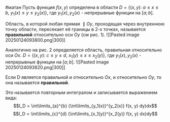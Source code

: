#матан 
Пусть функция $f(x, y)$ определена в области $D = \{ (x, y): \ a \leq x \leq b, \ y_1(x) \leq y \leq y_2(x) \}$, где $y_1(x), y_2(x)$ - непрерывные функции на $[a; b]$.

Область, в которой любая прямая $\parallel Oy$, проходящая через внутреннюю точку области, пересекает её границы в 2-х точках, называется **правильной** относительно оси $Oy$ (см рис. 1).
![[Pasted image 20250124093800.png|300]]

Аналогично на рис. 2 определяется область, правильная относительно оси $Ox$. $D = \{ (x, y): \ c \leq y \leq d,\ x_1(y) \leq x \leq x_2(y) \}$, где $y_1(x), y_2(x)$ - непрерывные функции на $[a; b]$.
![[Pasted image 20250124093820.png|300]]

Если D является правильной и относительно $Ox$, и относительно $Oy$, то она называется **правильной**.

Это называется повторным интегралом и записывается выражением вида: $$I_D = \int\limits_{a}^{b} (\int\limits_{y_1(x)}^{y_2(x)} f(x, y) dy)dx$$
$$I_D = \int\limits_{c}^{d} (\int\limits_{x_1(y)}^{x_2(y)} f(x, y) dx)dy$$
